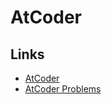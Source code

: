 # AtCoder

## Links

+ [AtCoder](https://atcoder.jp/)
+ [AtCoder Problems](https://kenkoooo.com/atcoder/)
